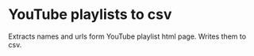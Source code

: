 # YouTube playlists to csv
Extracts names and urls form YouTube playlist html page. Writes them to csv.
